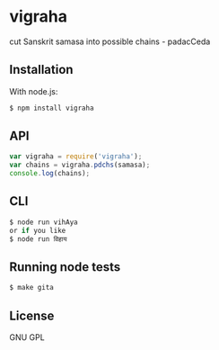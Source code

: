 # vigraha

cut Sanskrit samasa into possible chains - padacCeda

## Installation

With node.js:

````bash
$ npm install vigraha
````

## API

````javascript
var vigraha = require('vigraha');
var chains = vigraha.pdchs(samasa);
console.log(chains);
````


## CLI

````javascript
$ node run vihAya
or if you like
$ node run विहाय
````



## Running node tests

````bash
$ make gita
````

## License

  GNU GPL
